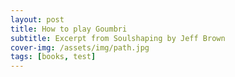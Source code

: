 ```yaml
---
layout: post
title: How to play Goumbri
subtitle: Excerpt from Soulshaping by Jeff Brown
cover-img: /assets/img/path.jpg
tags: [books, test]
---
```

